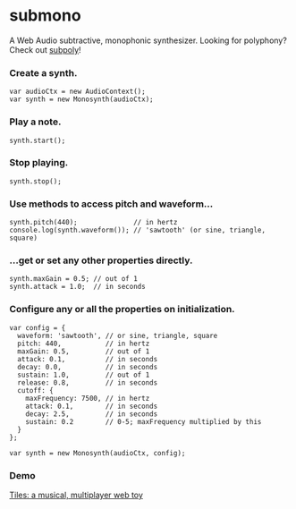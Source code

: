 # submono
A Web Audio subtractive, monophonic synthesizer. Looking for polyphony? Check out [subpoly](https://okaybenji.github.io/subpoly)!

### Create a synth.
```
var audioCtx = new AudioContext();
var synth = new Monosynth(audioCtx);
```

### Play a note.
`synth.start();`

### Stop playing.
`synth.stop();`

### Use methods to access pitch and waveform...
```
synth.pitch(440);              // in hertz
console.log(synth.waveform()); // 'sawtooth' (or sine, triangle, square)
```

### ...get or set any other properties directly.
```
synth.maxGain = 0.5; // out of 1
synth.attack = 1.0;  // in seconds
```

### Configure any or all the properties on initialization.
```
var config = {
  waveform: 'sawtooth', // or sine, triangle, square
  pitch: 440,           // in hertz
  maxGain: 0.5,         // out of 1
  attack: 0.1,          // in seconds
  decay: 0.0,           // in seconds
  sustain: 1.0,         // out of 1
  release: 0.8,         // in seconds
  cutoff: {
    maxFrequency: 7500, // in hertz
    attack: 0.1,        // in seconds
    decay: 2.5,         // in seconds
    sustain: 0.2        // 0-5; maxFrequency multiplied by this
  }
};

var synth = new Monosynth(audioCtx, config);
```

### Demo
[Tiles: a musical, multiplayer web toy](http://okaybenji.github.io/tiles-client/)
